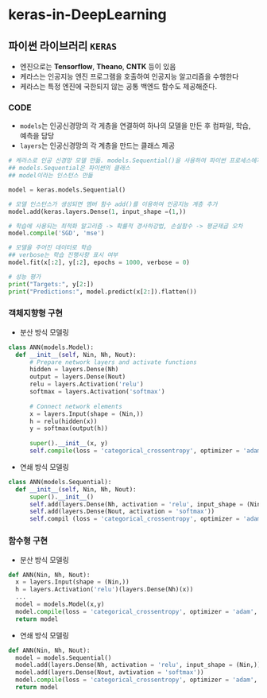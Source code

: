# keras-in-DeepLearning

## 파이썬 라이브러리 ```KERAS```
- 엔진으로는 **Tensorflow**, **Theano**, **CNTK** 등이 있음
- 케라스는 인공지능 엔진 프로그램을 호출하여 인공지능 알고리즘을 수행한다
- 케라스는 특정 엔진에 국한되지 않는 공통 백엔드 함수도 제공해준다.

### CODE
- ```models```는 인공신경망의 각 게층을 연결하여 하나의 모델을 만든 후 컴파일, 학습, 예측을 담당
- ```layers```는 인공신경망의 각 계층을 만드는 클래스 제공

```python
# 케라스로 인공 신경망 모델 만듦. models.Sequential()을 사용하여 파이썬 프로세스에게 알림
## models.Sequential은 파이썬의 클래스
## model이라는 인스턴스 만듦

model = keras.models.Sequential()

# 모델 인스턴스가 생성되면 멤버 함수 add()를 이용하여 인공지능 계층 추가
model.add(keras.layers.Dense(1, input_shape =(1,))

# 학습에 사용되는 최적화 알고리즘 -> 확률적 경사하강법, 손실함수 -> 평균제곱 오차
model.compile('SGD', 'mse')

# 모델을 주어진 데이터로 학습
## verbose는 학습 진행사항 표시 여부
model.fit(x[:2], y[:2], epochs = 1000, verbose = 0)

# 성능 평가
print("Targets:", y[2:])
print("Predictions:", model.predict(x[2:]).flatten())
```

### 객체지향형 구현
- 분산 방식 모델링

```python
class ANN(models.Model):
  def __init__(self, Nin, Nh, Nout):
      # Prepare network layers and activate functions
      hidden = layers.Dense(Nh)
      output = layers.Dense(Nout)
      relu = layers.Activation('relu')
      softmax = layers.Activation('softmax')
      
      # Connect network elements
      x = layers.Input(shape = (Nin,))
      h = relu(hidden(x))
      y = softmax(output(h))
      
      super().__init__(x, y)
      self.compile(loss = 'categorical_crossentropy', optimizer = 'adam', metrics = ['accuracy'])      
```

- 연쇄 방식 모델링

```python
class ANN(models.Sequential):
  def __init__(self, Nin, Nh, Nout):
      super().__init__()
      self.add(layers.Dense(Nh, activation = 'relu', input_shape = (Nin,)))
      self.add(layers.Dense(Nout, activation = 'softmax'))
      self.compil (loss = 'categorical_crossentropy', optimizer = 'adam', metrics = ['accuracy'])
```

### 함수형 구현
- 분산 방식 모델링

```python
def ANN(Nin, Nh, Nout):
  x = layers.Input(shape = (Nin,))
  h = layers.Activation('relu')(layers.Dense(Nh)(x))
  ...
  model = models.Model(x,y)
  model.compile(loss = 'categorical_crossentropy', optimizer = 'adam', metrics = ['accuracy']
  return model
```

- 연쇄 방식 모델링

```python
def ANN(Nin, Nh, Nout):
  model = models.Sequential()
  model.add(layers.Dense(Nh, activation = 'relu', input_shape = (Nin,)))
  model.add(layers.Dense(Nout, avtivation = 'softmax'))
  model.compile(loss = 'categorical_crossentropy', optimizer = 'adam', metrics = ['accuracy'])
  return model
```
